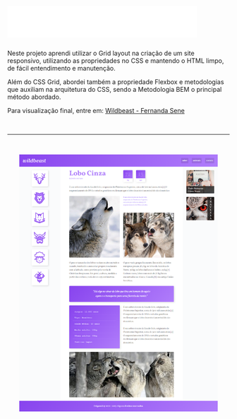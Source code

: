<div>
	<h1><img src="./assets/img/wildbeast.svg" alt="Logo do projeto Wildbeast"></h1>
</div>

<p>Neste projeto aprendi utilizar o Grid layout na criação de um site responsivo, utilizando as propriedades no CSS e mantendo o HTML limpo, de fácil entendimento e manutenção.</p>
<p>Além do CSS Grid, abordei também a propriedade Flexbox e metodologias que auxiliam na arquitetura do CSS, sendo a Metodologia BEM o principal método abordado.</p>

<p>Para visualização final, entre em: <a href="https://fernandnsp.github.io/Estudo-CSS_Grid/">Wildbeast - Fernanda Sene</a></p>

<br>
<hr>
<br>

<p align="center">
	<img src="./layout-projeto.png" width="450px" alt="Layout do projeto Wildbeast">
</p>
